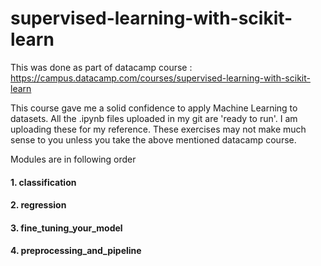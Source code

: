 # supervised-learning-with-scikit-learn
This was done as part of datacamp course : https://campus.datacamp.com/courses/supervised-learning-with-scikit-learn

This course gave me a solid confidence to apply Machine Learning to datasets. All the .ipynb files uploaded in my git are 'ready to run'. I am uploading these for my reference. These exercises may not make much sense to you unless you take the above mentioned datacamp course. 

Modules are in following order

#### 1. classification

#### 2. regression

#### 3. fine_tuning_your_model

#### 4. preprocessing_and_pipeline